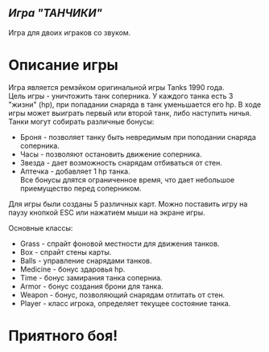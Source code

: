 *Игра "ТАНЧИКИ"*
-----------------------------------------------------------------------
Игра для двоих играков со звуком.

# Описание игры  
Игра является ремэйком оригинальной игры Tanks 1990 года.  
Цель игры - уничтожить танк соперника. 
У каждого танка есть 3 "жизни" (hp), при попадании снаряда в танк уменьшается его hp. 
В ходе игры может выиграть первый или второй танк, либо наступить ничья.  
Танки могут собирать различные бонусы:  
- Броня - позволяет танку быть невредимым при поподании снаряда соперника.
- Часы - позволяют остановить движение соперника.
- Звезда - дает возможность снарядам отбиваться от стен.
- Аптечка - добавляет 1 hp танка.  
Все бонусы длятся ограниченное время, что дает небольшое приемущество перед соперником.  

Для игры были созданы 5 различных карт.
Можно поставить игру на паузу кнопкой ESC или нажатием мыши на экране игры.

Основные классы:  
- Grass - спрайт фоновой местности для движения танков.  
- Box - спрайт стены карты.  
- Balls - управление снарядами танков.  
- Medicine - бонус здаровья hp.  
- Time - бонус замирания танка соперниа.
- Armor - бонус создания брони для танка.
- Weapon - бонус, позволяющий снарядам отлитать от стен.
- Player - класс игрока, определяет текущее состояние танка.

# Приятного боя!
  
 




